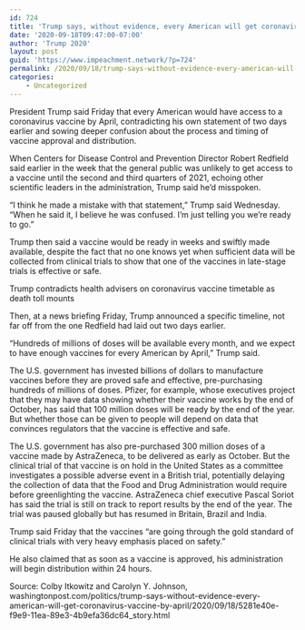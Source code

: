 ```yaml
---
id: 724
title: 'Trump says, without evidence, every American will get coronavirus vaccine by April'
date: '2020-09-18T09:47:00-07:00'
author: 'Trump 2020'
layout: post
guid: 'https://www.impeachment.network/?p=724'
permalink: /2020/09/18/trump-says-without-evidence-every-american-will-get-coronavirus-vaccine-by-april/
categories:
    - Uncategorized
---
```


President Trump said Friday that every American would have access to a coronavirus vaccine by April, contradicting his own statement of two days earlier and sowing deeper confusion about the process and timing of vaccine approval and distribution.

When Centers for Disease Control and Prevention Director Robert Redfield said earlier in the week that the general public was unlikely to get access to a vaccine until the second and third quarters of 2021, echoing other scientific leaders in the administration, Trump said he’d misspoken.

“I think he made a mistake with that statement,” Trump said Wednesday. “When he said it, I believe he was confused. I’m just telling you we’re ready to go.”

Trump then said a vaccine would be ready in weeks and swiftly made available, despite the fact that no one knows yet when sufficient data will be collected from clinical trials to show that one of the vaccines in late-stage trials is effective or safe.

Trump contradicts health advisers on coronavirus vaccine timetable as death toll mounts

Then, at a news briefing Friday, Trump announced a specific timeline, not far off from the one Redfield had laid out two days earlier.

“Hundreds of millions of doses will be available every month, and we expect to have enough vaccines for every American by April,” Trump said.

The U.S. government has invested billions of dollars to manufacture vaccines before they are proved safe and effective, pre-purchasing hundreds of millions of doses. Pfizer, for example, whose executives project that they may have data showing whether their vaccine works by the end of October, has said that 100 million doses will be ready by the end of the year. But whether those can be given to people will depend on data that convinces regulators that the vaccine is effective and safe.

The U.S. government has also pre-purchased 300 million doses of a vaccine made by AstraZeneca, to be delivered as early as October. But the clinical trial of that vaccine is on hold in the United States as a committee investigates a possible adverse event in a British trial, potentially delaying the collection of data that the Food and Drug Administration would require before greenlighting the vaccine. AstraZeneca chief executive Pascal Soriot has said the trial is still on track to report results by the end of the year. The trial was paused globally but has resumed in Britain, Brazil and India.

Trump said Friday that the vaccines “are going through the gold standard of clinical trials with very heavy emphasis placed on safety.”

He also claimed that as soon as a vaccine is approved, his administration will begin distribution within 24 hours.

Source: Colby Itkowitz and Carolyn Y. Johnson, washingtonpost.com/politics/trump-says-without-evidence-every-american-will-get-coronavirus-vaccine-by-april/2020/09/18/5281e40e-f9e9-11ea-89e3-4b9efa36dc64\_story.html